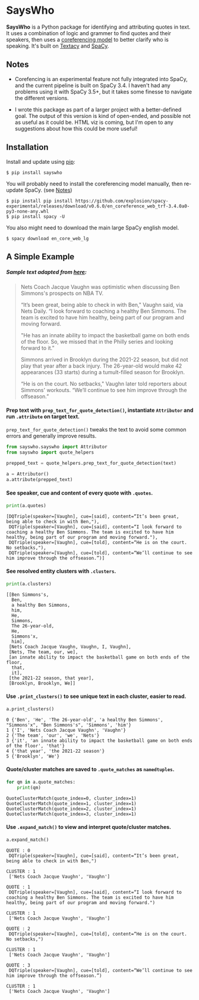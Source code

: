 # SaysWho
**SaysWho** is a Python package for identifying and attributing quotes in text. It uses a combination of logic and grammer to find quotes and their speakers, then uses a [coreferencing model](https://explosion.ai/blog/coref) to better clarify who is speaking. It's built on [Textacy](https://textacy.readthedocs.io/en/latest/) and [SpaCy](https://spacy.io/).



## Notes
- Corefencing is an experimental feature not fully integrated into SpaCy, and the current pipeline is built on SpaCy 3.4. I haven't had any problems using it with SpaCy 3.5+, but it takes some finesse to navigate the different versions.


- I wrote this package as part of a larger project with a better-defined goal. The output of this version is kind of open-ended, and possible not as useful as it could be. HTML viz is coming, but I'm open to any suggestions about how this could be more useful!

## Installation
Install and update using [pip](https://pip.pypa.io/en/stable/):

```
$ pip install sayswho
```

You will probably need to install the coreferencing model manually, then re-update SpaCy. (see [Notes](#notes))

```
$ pip install pip install https://github.com/explosion/spacy-experimental/releases/download/v0.6.0/en_coreference_web_trf-3.4.0a0-py3-none-any.whl
$ pip install spacy -U
```

You also might need to download the main large SpaCy english model.

```
$ spacy download en_core_web_lg
```

## A Simple Example

##### Sample text adapted from [here](https://sports.yahoo.com/nets-jacque-vaughn-looking-forward-150705556.html):
> Nets Coach Jacque Vaughn was optimistic when discussing Ben Simmons's prospects on NBA TV.
> 
> “It’s been great, being able to check in with Ben," Vaughn said, via Nets Daily. “I look forward to coaching a healthy Ben Simmons. The team is excited to have him healthy, being part of our program and moving forward.
> 
> "He has an innate ability to impact the basketball game on both ends of the floor. So, we missed that in the Philly series and looking forward to it.”
> 
> Simmons arrived in Brooklyn during the 2021-22 season, but did not play that year after a back injury. The 26-year-old would make 42 appearances (33 starts) during a tumult-filled season for Brooklyn.
> 
> “He is on the court. No setbacks," Vaughn later told reporters about Simmons' workouts. “We’ll continue to see him improve through the offseason.”


#### Prep text with `prep_text_for_quote_detection()`, instantiate `Attributor` and run `.attribute` on target text.
`prep_text_for_quote_detection()` tweaks the text to avoid some common errors and generally improve results.

```python
from sayswho.sayswho import Attributor
from sayswho import quote_helpers

prepped_text = quote_helpers.prep_text_for_quote_detection(text)

a = Attributor()
a.attribute(prepped_text)
```


#### See speaker, cue and content of every quote with `.quotes`.


```python
print(a.quotes)
```

```
[DQTriple(speaker=[Vaughn], cue=[said], content=“It’s been great, being able to check in with Ben,"),
 DQTriple(speaker=[Vaughn], cue=[said], content=“I look forward to coaching a healthy Ben Simmons. The team is excited to have him healthy, being part of our program and moving forward."),
 DQTriple(speaker=[Vaughn], cue=[told], content=“He is on the court. No setbacks,"),
 DQTriple(speaker=[Vaughn], cue=[told], content=“We’ll continue to see him improve through the offseason.”)]
```



#### See resolved entity clusters with `.clusters`.


```python
print(a.clusters)
```

```
[[Ben Simmons's,
  Ben,
  a healthy Ben Simmons,
  him,
  He,
  Simmons,
  The 26-year-old,
  He,
  Simmons'x,
  him],
 [Nets Coach Jacque Vaughn, Vaughn, I, Vaughn],
 [Nets, The team, our, we],
 [an innate ability to impact the basketball game on both ends of the floor,
  that,
  it],
 [the 2021-22 season, that year],
 [Brooklyn, Brooklyn, We]]
```



#### Use `.print_clusters()` to see unique text in each cluster, easier to read.


```python
a.print_clusters()
```
```
0 {'Ben', 'He', 'The 26-year-old', 'a healthy Ben Simmons', "Simmons'x", "Ben Simmons's", 'Simmons', 'him'}
1 {'I', 'Nets Coach Jacque Vaughn', 'Vaughn'}
2 {'The team', 'our', 'we', 'Nets'}
3 {'it', 'an innate ability to impact the basketball game on both ends of the floor', 'that'}
4 {'that year', 'the 2021-22 season'}
5 {'Brooklyn', 'We'}
```


#### Quote/cluster matches are saved to `.quote_matches` as `namedtuples`.


```python
for qm in a.quote_matches:
    print(qm)
```
```
QuoteClusterMatch(quote_index=0, cluster_index=1)
QuoteClusterMatch(quote_index=1, cluster_index=1)
QuoteClusterMatch(quote_index=2, cluster_index=1)
QuoteClusterMatch(quote_index=3, cluster_index=1)
```


#### Use `.expand_match()` to view and interpret quote/cluster matches.


```python
a.expand_match()
```
```
QUOTE : 0
 DQTriple(speaker=[Vaughn], cue=[said], content=“It’s been great, being able to check in with Ben,") 

CLUSTER : 1
 ['Nets Coach Jacque Vaughn', 'Vaughn'] 

QUOTE : 1
 DQTriple(speaker=[Vaughn], cue=[said], content=“I look forward to coaching a healthy Ben Simmons. The team is excited to have him healthy, being part of our program and moving forward.") 

CLUSTER : 1
 ['Nets Coach Jacque Vaughn', 'Vaughn'] 

QUOTE : 2
 DQTriple(speaker=[Vaughn], cue=[told], content=“He is on the court. No setbacks,") 

CLUSTER : 1
 ['Nets Coach Jacque Vaughn', 'Vaughn'] 

QUOTE : 3
 DQTriple(speaker=[Vaughn], cue=[told], content=“We’ll continue to see him improve through the offseason.”) 

CLUSTER : 1
 ['Nets Coach Jacque Vaughn', 'Vaughn'] 
```

    

